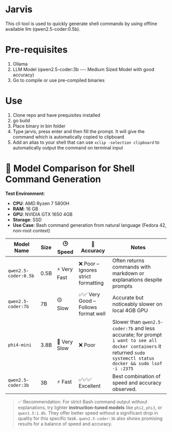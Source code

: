# Jarvis

This cli tool is used to quickly generate shell commands by using offline available llm (qwen2.5-coder:0.5b).

# Pre-requisites
1. Ollama
2. LLM Model (qwen2.5-coder:3b   --- Medium Sized Model with good accuracy)
3. Go to compile or use pre-compiled binaries

# Use

1. Clone repo and have prequisites installed
2. go build
3. Place binary in bin folder
4. Type jarvis, press enter and then fill the prompt. It will give the command which is automatically copied to clipboard
5. Add an alias to your shell that can use `xclip -selection clipboard` to automatically output the command on terminal input


# 🧪 Model Comparison for Shell Command Generation

**Test Environment**:
- **CPU**: AMD Ryzen 7 5800H
- **RAM**: 16 GB
- **GPU**: NVIDIA GTX 1650 4GB
- **Storage**: SSD
- **Use Case**: Bash command generation from natural language (Fedora 42, non-root context)

| Model Name              | Size  | 🕒 Speed        | 🎯 Accuracy                            | Notes                                                                                                                               |
|-------------------------|-------|-----------------|----------------------------------------|-------------------------------------------------------------------------------------------------------------------------------------|
| `qwen2.5-coder:0.5b`    | 0.5B  | ⚡ Very Fast     | ❌ Poor – Ignores strict formatting     | Often returns commands with markdown or explanations despite prompts                                                                 |
| `qwen2.5-coder:7b`      | 7B    | 🟡 Slow          | ✅✅ Very Good – Follows format well    | Accurate but noticeably slower on local 4GB GPU                                                                                      |
| `phi4-mini`             | 3.8B     | 🐌 Very Slow      | ❌ Poor                                | Slower than `qwen2.5-coder:7b` and less accurate; for prompt `i want to see all docker containers` it returned `sudo systemctl status docker && sudo lsof -i :2375` |
| `qwen2.5-coder:3b`      | 3B    | ⚡️ Fast         | ✅✅✅ Excellent                        | Best combination of speed and accuracy observed.                                                                                    |

> ✅ Recommendation: For strict Bash command output without explanations, try lighter **instruction-tuned models** like `phi2`, `phi3`, or `qwen1.5:1.8b`. They offer better speed without a significant drop in quality for this specific task. `qwen2.5-coder:3b` also shows promising results for a balance of speed and accuracy.